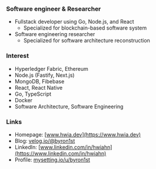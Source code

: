 ### Software engineer & Researcher

* Fullstack developer using Go, Node.js, and React
  * Specialized for blockchain-based software system
* Software engineering researcher
  * Specialized for software architecture reconstruction

### Interest

* Hyperledger Fabric, Ethereum
* Node.js (Fastify, Next.js)
* MongoDB, Fibebase
* React, React Native
* Go, TypeScript
* Docker
* Software Architecture, Software Engineering

### Links

* Homepage: [www.hwia.dev](https://www.hwia.dev)
* Blog: [velog.io/@byron1st](https://velog.io/@byron1st)
* LinkedIn: [www.linkedin.com/in/hwiahn](https://www.linkedin.com/in/hwiahn)
* Profile: [mysetting.io/u/byron1st](https://mysetting.io/u/byron1st)
